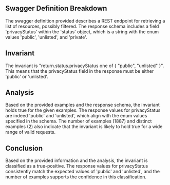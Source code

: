 ## Swagger Definition Breakdown
The swagger definition provided describes a REST endpoint for retrieving a list of resources, possibly filtered. The response schema includes a field 'privacyStatus' within the 'status' object, which is a string with the enum values 'public', 'unlisted', and 'private'.

## Invariant
The invariant is "return.status.privacyStatus one of { "public", "unlisted" }". This means that the privacyStatus field in the response must be either 'public' or 'unlisted'.

## Analysis
Based on the provided examples and the response schema, the invariant holds true for the given examples. The response values for privacyStatus are indeed 'public' and 'unlisted', which align with the enum values specified in the schema. The number of examples (1887) and distinct examples (2) also indicate that the invariant is likely to hold true for a wide range of valid requests.

## Conclusion
Based on the provided information and the analysis, the invariant is classified as a true-positive. The response values for privacyStatus consistently match the expected values of 'public' and 'unlisted', and the number of examples supports the confidence in this classification.
